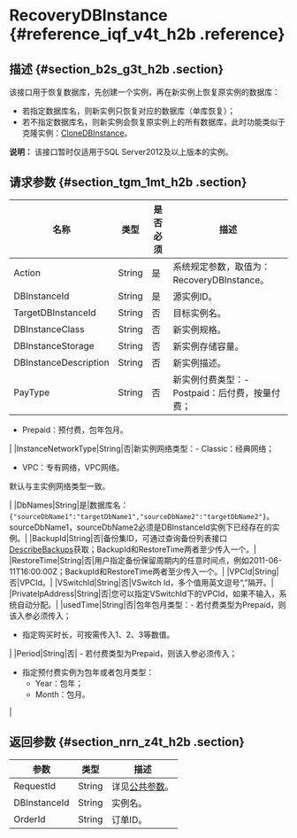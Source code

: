 # RecoveryDBInstance {#reference_iqf_v4t_h2b .reference}

## 描述 {#section_b2s_g3t_h2b .section}

该接口用于恢复数据库，先创建一个实例，再在新实例上恢复原实例的数据库：

-   若指定数据库名，则新实例只恢复对应的数据库（单库恢复）；
-   若不指定数据库名，则新实例会恢复原实例上的所有数据库，此时功能类似于克隆实例：[CloneDBInstance](intl.zh-CN/API参考/API参考/备份恢复/CloneDBInstance.md#)。

**说明：** 该接口暂时仅适用于SQL Server2012及以上版本的实例。

## 请求参数 {#section_tgm_1mt_h2b .section}

|名称|类型|是否必须|描述|
|--|--|----|--|
|Action|String|是|系统规定参数，取值为：RecoveryDBInstance。|
|DBInstanceId|String|是|源实例ID。|
|TargetDBInstanceId|String|否|目标实例名。|
|DBInstanceClass|String|否|新实例规格。|
|DBInstanceStorage|String|否|新实例存储容量。|
|DBInstanceDescription|String|否|新实例描述。|
|PayType|String|否|新实例付费类型：-   Postpaid：后付费，按量付费；
-   Prepaid：预付费，包年包月。

|
|InstanceNetworkType|String|否|新实例网络类型：-   Classic：经典网络；
-   VPC：专有网络，VPC网络。

默认与主实例网络类型一致。

|
|DbNames|String|是|数据库名：`{"sourceDbName1":"targetDbName1","sourceDbName2":"targetDbName2"}`。sourceDbName1，sourceDbName2必须是DBInstanceId实例下已经存在的实例。|
|BackupId|String|否|备份集ID，可通过查询备份列表接口[DescribeBackups](intl.zh-CN/API参考/API参考/备份恢复/DescribeBackups.md#)获取；BackupId和RestoreTime两者至少传入一个。|
|RestoreTime|String|否|用户指定备份保留周期内的任意时间点，例如2011-06-11T16:00:00Z；BackupId和RestoreTime两者至少传入一个。|
|VPCId|String|否|VPCId。|
|VSwitchId|String|否|VSwitch Id，多个值用英文逗号“,”隔开。|
|PrivateIpAddress|String|否|您可以指定VSwitchId下的VPCId，如果不输入，系统自动分配。|
|usedTime|String|否|包年包月类型：-   若付费类型为Prepaid，则该入参必须传入；
-   指定购买时长，可按需传入1、2、3等数值。

|
|Period|String|否| -   若付费类型为Prepaid，则该入参必须传入；
-   指定预付费实例为包年或者包月类型：
    -   Year：包年；
    -   Month：包月。

 |

## 返回参数 {#section_nrn_z4t_h2b .section}

|参数|类型|描述|
|--|--|--|
|RequestId|String|详见[公共参数](intl.zh-CN/API参考/使用API/公共参数.md#)。|
|DBInstanceId|String|实例名。|
|OrderId|String|订单ID。|

